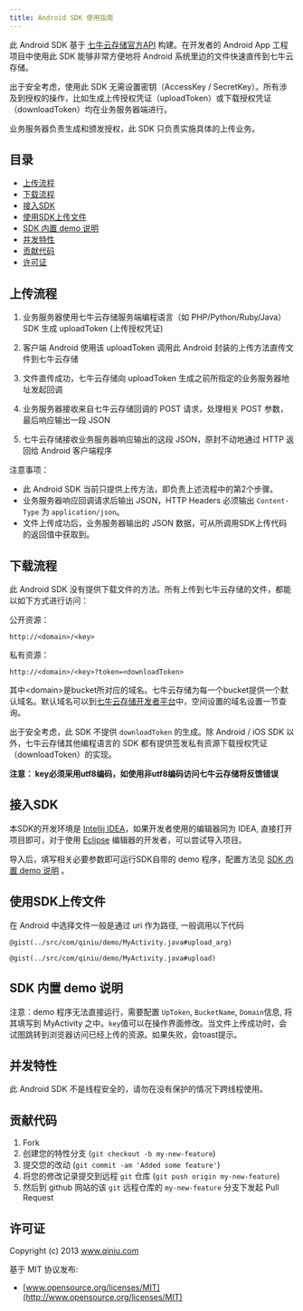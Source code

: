 ```yaml
---
title: Android SDK 使用指南
---
```


此 Android SDK 基于 [七牛云存储官方API](http://docs.qiniu.com/api/index.html) 构建。在开发者的 Android App 工程项目中使用此 SDK 能够非常方便地将 Android 系统里边的文件快速直传到七牛云存储。

出于安全考虑，使用此 SDK 无需设置密钥（AccessKey / SecretKey）。所有涉及到授权的操作，比如生成上传授权凭证（uploadToken）或下载授权凭证（downloadToken）均在业务服务器端进行。

业务服务器负责生成和颁发授权，此 SDK 只负责实施具体的上传业务。

## 目录

- [上传流程](#upload-flow)
- [下载流程](#download-flow)
- [接入SDK](#load)
- [使用SDK上传文件](#upload)
- [SDK 内置 demo 说明](#demo)
- [并发特性](#concurrency)
- [贡献代码](#contributing)
- [许可证](#license)

<a name="upload-flow"></a>

## 上传流程

1. 业务服务器使用七牛云存储服务端编程语言（如 PHP/Python/Ruby/Java）SDK 生成 uploadToken (上传授权凭证)

2. 客户端 Android 使用该 uploadToken 调用此 Android 封装的上传方法直传文件到七牛云存储

3. 文件直传成功，七牛云存储向 uploadToken 生成之前所指定的业务服务器地址发起回调

4. 业务服务器接收来自七牛云存储回调的 POST 请求，处理相关 POST 参数，最后响应输出一段 JSON

5. 七牛云存储接收业务服务器响应输出的这段 JSON，原封不动地通过 HTTP 返回给 Android 客户端程序


注意事项：

- 此 Android SDK 当前只提供上传方法，即负责上述流程中的第2个步骤。
- 业务服务器响应回调请求后输出 JSON，HTTP Headers 必须输出 `Content-Type` 为 `application/json`。
- 文件上传成功后，业务服务器输出的 JSON 数据，可从所调用SDK上传代码的返回值中获取到。


<a name="download-flow"></a>

## 下载流程

此 Android SDK 没有提供下载文件的方法。所有上传到七牛云存储的文件，都能以如下方式进行访问：

公开资源：

    http://<domain>/<key>

私有资源：

    http://<domain>/<key>?token=<downloadToken>

其中\<domain\>是bucket所对应的域名。七牛云存储为每一个bucket提供一个默认域名。默认域名可以到[七牛云存储开发者平台](https://portal.qiniu.com/)中，空间设置的域名设置一节查询。

出于安全考虑，此 SDK 不提供 `downloadToken` 的生成。除 Android / iOS SDK 以外，七牛云存储其他编程语言的 SDK 都有提供签发私有资源下载授权凭证（downloadToken）的实现。

**注意： key必须采用utf8编码，如使用非utf8编码访问七牛云存储将反馈错误**

<a name="load"></a>

## 接入SDK

本SDK的开发环境是 [Intellij IDEA](http://www.jetbrains.com/idea/)，如果开发者使用的编辑器同为 IDEA, 直接打开项目即可，对于使用 [Eclipse](http://www.eclipse.org/) 编辑器的开发者，可以尝试导入项目。

导入后，填写相关必要参数即可运行SDK自带的 demo 程序，配置方法见 [SDK 内置 demo 说明](#demo) 。


<a name="upload"></a>

## 使用SDK上传文件

在 Android 中选择文件一般是通过 uri 作为路径, 一般调用以下代码

```{java}
@gist(../src/com/qiniu/demo/MyActivity.java#upload_arg)

@gist(../src/com/qiniu/demo/MyActivity.java#upload)
```


<a name="demo"></a>

## SDK 内置 demo 说明

注意：demo 程序无法直接运行，需要配置 `UpToken`, `BucketName`, `Domain`信息, 将其填写到 MyActivity 之中。`key`值可以在操作界面修改。当文件上传成功时，会试图跳转到浏览器访问已经上传的资源。如果失败，会toast提示。

<a name="concurrency"></a>

## 并发特性

此 Android SDK 不是线程安全的，请勿在没有保护的情况下跨线程使用。


<a name="contributing"></a>

## 贡献代码

1. Fork
2. 创建您的特性分支 (`git checkout -b my-new-feature`)
3. 提交您的改动 (`git commit -am 'Added some feature'`)
4. 将您的修改记录提交到远程 `git` 仓库 (`git push origin my-new-feature`)
5. 然后到 github 网站的该 `git` 远程仓库的 `my-new-feature` 分支下发起 Pull Request


<a name="license"></a>

## 许可证

Copyright (c) 2013 www.qiniu.com

基于 MIT 协议发布:

* [www.opensource.org/licenses/MIT](http://www.opensource.org/licenses/MIT)
